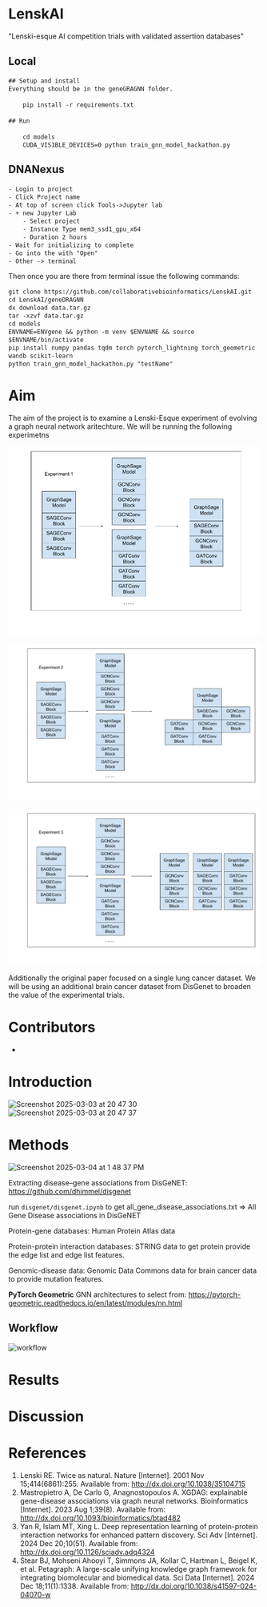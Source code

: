 # LenskAI

"Lenski-esque AI competition trials with validated assertion databases"

## Local
    ## Setup and install
    Everything should be in the geneGRAGNN folder.

        pip install -r requirements.txt

    ## Run

        cd models
        CUDA_VISIBLE_DEVICES=0 python train_gnn_model_hackathon.py 

## DNANexus

    - Login to project
    - Click Project name
    - At top of screen click Tools->Jupyter lab
    - + new Jupyter Lab
        - Select project
        - Instance Type mem3_ssd1_gpu_x64
        - Duration 2 hours
    - Wait for initializing to complete
    - Go into the with "Open"
    - Other -> terminal

Then once you are there from terminal issue the following commands:

    git clone https://github.com/collaborativebioinformatics/LenskAI.git
    cd LenskAI/geneDRAGNN
    dx download data.tar.gz
    tar -xzvf data.tar.gz 
    cd models
    ENVNAME=ENVgene && python -m venv $ENVNAME && source $ENVNAME/bin/activate
    pip install numpy pandas tqdm torch pytorch_lightning torch_geometric wandb scikit-learn
    python train_gnn_model_hackathon.py "testName"

# Aim

The aim of the project is to examine a Lenski-Esque experiment of evolving a graph neural network aritechture.  We will be running the following experimetns

![experiment1](Experiment1.png)

![experiment2](Experiment2.png)

![experiment3](Experiment3.png)

Additionally the original paper focused on a single lung cancer dataset.  We will be using an additional brain cancer dataset from DisGenet to broaden the value of the experimental trials.  


# Contributors

- 

# Introduction

<img width="795" alt="Screenshot 2025-03-03 at 20 47 30" src="https://github.com/user-attachments/assets/19681a5d-355d-4b5f-8d18-508330dc073a" />

<img width="367" alt="Screenshot 2025-03-03 at 20 47 37" src="https://github.com/user-attachments/assets/39e8d1d0-e607-4281-a560-f0ee473e3ab6" />

# Methods

<img width="328" alt="Screenshot 2025-03-04 at 1 48 37 PM" src="https://github.com/user-attachments/assets/5e6a44be-fe29-4017-b129-910e6931ea90" />


Extracting disease–gene associations from DisGeNET: https://github.com/dhimmel/disgenet

run `disgenet/disgenet.ipynb` to get all_gene_disease_associations.txt => All Gene Disease associations in DisGeNET

Protein-gene databases: Human Protein Atlas data

Protein-protein interaction databases: STRING data to get protein provide the edge list and edge list features.

Genomic-disease data: Genomic Data Commons data for brain cancer data to provide mutation features.

**PyTorch Geometric** GNN architectures to select from: https://pytorch-geometric.readthedocs.io/en/latest/modules/nn.html

## Workflow

![workflow](https://github.com/user-attachments/assets/929e7817-d43d-4cf4-b5d3-271b6a573ed3)

# Results

# Discussion

# References

1. Lenski RE. Twice as natural. Nature [Internet]. 2001 Nov 15;414(6861):255. Available from: http://dx.doi.org/10.1038/35104715
2. Mastropietro A, De Carlo G, Anagnostopoulos A. XGDAG: explainable gene-disease associations via graph neural networks. Bioinformatics [Internet]. 2023 Aug 1;39(8). Available from: http://dx.doi.org/10.1093/bioinformatics/btad482
3. Yan R, Islam MT, Xing L. Deep representation learning of protein-protein interaction networks for enhanced pattern discovery. Sci Adv [Internet]. 2024 Dec 20;10(51). Available from: http://dx.doi.org/10.1126/sciadv.adq4324
4. Stear BJ, Mohseni Ahooyi T, Simmons JA, Kollar C, Hartman L, Beigel K, et al. Petagraph: A large-scale unifying knowledge graph framework for integrating biomolecular and biomedical data. Sci Data [Internet]. 2024 Dec 18;11(1):1338. Available from: http://dx.doi.org/10.1038/s41597-024-04070-w
